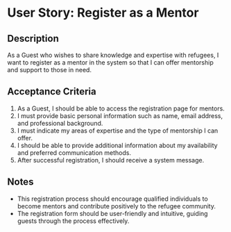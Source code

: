 # User Story: Register as a Mentor

## Description
As a Guest who wishes to share knowledge and expertise with refugees, I want to register as a mentor in the system so that I can offer mentorship and support to those in need.

## Acceptance Criteria
1. As a Guest, I should be able to access the registration page for mentors.
2. I must provide basic personal information such as name, email address, and professional background.
3. I must indicate my areas of expertise and the type of mentorship I can offer.
4. I should be able to provide additional information about my availability and preferred communication methods. 
5. After successful registration, I should receive a system message.

## Notes
- This registration process should encourage qualified individuals to become mentors and contribute positively to the refugee community.
- The registration form should be user-friendly and intuitive, guiding guests through the process effectively.
